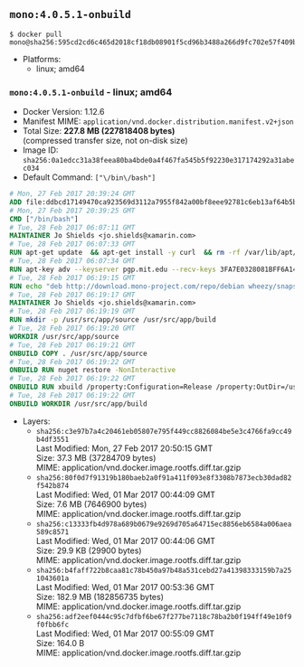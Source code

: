 ## `mono:4.0.5.1-onbuild`

```console
$ docker pull mono@sha256:595cd2cd6c465d2018cf18db08901f5cd96b3488a266d9fc702e57f409b6d56a
```

-	Platforms:
	-	linux; amd64

### `mono:4.0.5.1-onbuild` - linux; amd64

-	Docker Version: 1.12.6
-	Manifest MIME: `application/vnd.docker.distribution.manifest.v2+json`
-	Total Size: **227.8 MB (227818408 bytes)**  
	(compressed transfer size, not on-disk size)
-	Image ID: `sha256:0a1edcc31a38feea80ba4bde0a4f467fa545b5f92230e317174292a31abec034`
-	Default Command: `["\/bin\/bash"]`

```dockerfile
# Mon, 27 Feb 2017 20:39:24 GMT
ADD file:ddbcd17149470ca923569d3112a7955f842a00bf8eee92781c6eb13af64b5b82 in / 
# Mon, 27 Feb 2017 20:39:25 GMT
CMD ["/bin/bash"]
# Tue, 28 Feb 2017 06:07:11 GMT
MAINTAINER Jo Shields <jo.shields@xamarin.com>
# Tue, 28 Feb 2017 06:07:33 GMT
RUN apt-get update 	&& apt-get install -y curl 	&& rm -rf /var/lib/apt/lists/*
# Tue, 28 Feb 2017 06:07:34 GMT
RUN apt-key adv --keyserver pgp.mit.edu --recv-keys 3FA7E0328081BFF6A14DA29AA6A19B38D3D831EF
# Tue, 28 Feb 2017 06:19:15 GMT
RUN echo "deb http://download.mono-project.com/repo/debian wheezy/snapshots/4.0.5.1 main" > /etc/apt/sources.list.d/mono-xamarin.list         && echo "deb http://download.mono-project.com/repo/debian 40-security main" >> /etc/apt/sources.list.d/mono-xamarin.list 	&& apt-get update 	&& apt-get install -y mono-devel ca-certificates-mono fsharp mono-vbnc nuget 	&& rm -rf /var/lib/apt/lists/*
# Tue, 28 Feb 2017 06:19:17 GMT
MAINTAINER Jo Shields <jo.shields@xamarin.com>
# Tue, 28 Feb 2017 06:19:19 GMT
RUN mkdir -p /usr/src/app/source /usr/src/app/build
# Tue, 28 Feb 2017 06:19:20 GMT
WORKDIR /usr/src/app/source
# Tue, 28 Feb 2017 06:19:21 GMT
ONBUILD COPY . /usr/src/app/source
# Tue, 28 Feb 2017 06:19:22 GMT
ONBUILD RUN nuget restore -NonInteractive
# Tue, 28 Feb 2017 06:19:22 GMT
ONBUILD RUN xbuild /property:Configuration=Release /property:OutDir=/usr/src/app/build/
# Tue, 28 Feb 2017 06:19:22 GMT
ONBUILD WORKDIR /usr/src/app/build
```

-	Layers:
	-	`sha256:c3e97b7a4c20461eb05807e795f449cc8826084be5e3c4766fa9cc49b4df3551`  
		Last Modified: Mon, 27 Feb 2017 20:50:15 GMT  
		Size: 37.3 MB (37284709 bytes)  
		MIME: application/vnd.docker.image.rootfs.diff.tar.gzip
	-	`sha256:80f0d7f91319b180baeb2a0f91a411f093e8f3308b7873ecb30dad82f542b874`  
		Last Modified: Wed, 01 Mar 2017 00:44:09 GMT  
		Size: 7.6 MB (7646900 bytes)  
		MIME: application/vnd.docker.image.rootfs.diff.tar.gzip
	-	`sha256:c13333fb4d978a689b0679e9269d705a64715ec8856eb6584a006aea589c8571`  
		Last Modified: Wed, 01 Mar 2017 00:44:06 GMT  
		Size: 29.9 KB (29900 bytes)  
		MIME: application/vnd.docker.image.rootfs.diff.tar.gzip
	-	`sha256:b4faff722b8caa81c78b450a97b48a531cebd27a41398333159b7a251043601a`  
		Last Modified: Wed, 01 Mar 2017 00:53:36 GMT  
		Size: 182.9 MB (182856735 bytes)  
		MIME: application/vnd.docker.image.rootfs.diff.tar.gzip
	-	`sha256:adf2eef0444c95c7dfbf6be67f277be7118c78ba2b0f194ff49e10f9f0fbb6fc`  
		Last Modified: Wed, 01 Mar 2017 00:55:09 GMT  
		Size: 164.0 B  
		MIME: application/vnd.docker.image.rootfs.diff.tar.gzip
